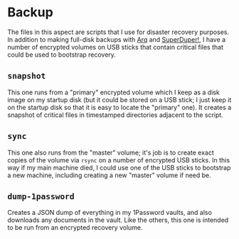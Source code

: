 # Backup

The files in this aspect are scripts that I use for disaster recovery purposes. In addition to making full-disk backups with [Arq](https://www.arqbackup.com/) and [SuperDuper!](https://www.shirt-pocket.com/SuperDuper), I have a number of encrypted volumes on USB sticks that contain critical files that could be used to bootstrap recovery.

## `snapshot`

This one runs from a "primary" encrypted volume which I keep as a disk image on my startup disk (but it could be stored on a USB stick; I just keep it on the startup disk so that it is easy to locate the "primary" one). It creates a snapshot of critical files in timestamped directories adjacent to the script.

## `sync`

This one also runs from the "master" volume; it's job is to create exact copies of the volume via `rsync` on a number of encrypted USB sticks. In this way if my main machine died, I could use one of the USB sticks to bootstrap a new machine, including creating a new "master" volume if need be.

## `dump-1password`

Creates a JSON dump of everything in my 1Password vaults, and also downloads any documents in the vault. Like the others, this one is intended to be run from an encrypted recovery volume.
